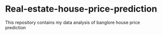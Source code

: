 # Real-estate-house-price-prediction
This repository contains my data analysis of banglore house price prediction 

